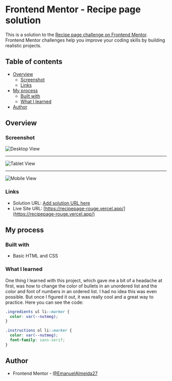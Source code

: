 # Frontend Mentor - Recipe page solution

This is a solution to the [Recipe page challenge on Frontend Mentor](https://www.frontendmentor.io/challenges/recipe-page-KiTsR8QQKm). Frontend Mentor challenges help you improve your coding skills by building realistic projects. 

## Table of contents

- [Overview](#overview)
  - [Screenshot](#screenshot)
  - [Links](#links)
- [My process](#my-process)
  - [Built with](#built-with)
  - [What I learned](#what-i-learned)
- [Author](#author)

## Overview

### Screenshot

![Desktop View](screenshots/desktop-view.png)

---------------------------------------------------

![Tablet View](screenshots/tablet-view.png)

---------------------------------------------------

![Mobile View](screenshots/mobile-view.png)

### Links

- Solution URL: [Add solution URL here](https://your-solution-url.com)
- Live Site URL: [https://recipepage-rouge.vercel.app/](https://recipepage-rouge.vercel.app/)

## My process

### Built with

- Basic HTML and CSS

### What I learned

One thing I learned with this project, which gave me a bit of a headache at first, was how to change the color of bullets in an unordered list and the color and font of numbers in an ordered list. I had no idea this was even possible. But once I figured it out, it was really cool and a great way to practice. Here you can see the code:

```css
.ingredients ul li::marker {
  color: var(--nutmeg);
}

.instructions ol li::marker {
  color: var(--nutmeg);
  font-family: sans-serif;
}
```

## Author

- Frontend Mentor - [@EmanuelAlmeida27](https://www.frontendmentor.io/profile/EmanuelAlmeida27)
